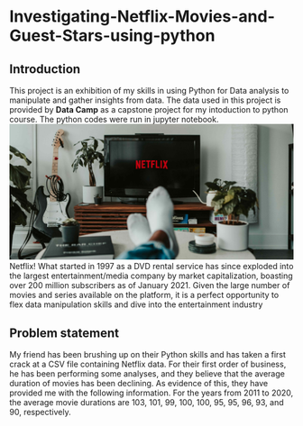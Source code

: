 # Investigating-Netflix-Movies-and-Guest-Stars-using-python

##  Introduction
This project is an exhibition of my skills in using Python for Data analysis to manipulate and gather insights from data.
The data used in this project is provided by **Data Camp** as a capstone project for my intoduction to python course. The python codes were run in jupyter notebook.
![](netflix_intro.jpg)
Netflix! What started in 1997 as a DVD rental service has since exploded into the 
largest entertainment/media company by market capitalization, boasting over 200 million subscribers as of January 2021.
Given the large number of movies and series available on the platform, 
it is a perfect opportunity to flex data manipulation skills and dive into the entertainment industry

##  Problem statement
My friend has  been brushing up on their Python skills and has taken a first crack at a CSV file containing Netflix data. For their first order of business, 
he has been performing some analyses, and they believe that the average duration of movies has been declining.
As evidence of this, they have provided me with the following information. 
For the years from 2011 to 2020, the average movie durations are 103, 101, 99, 100, 100, 95, 95, 96, 93, and 90, respectively.
